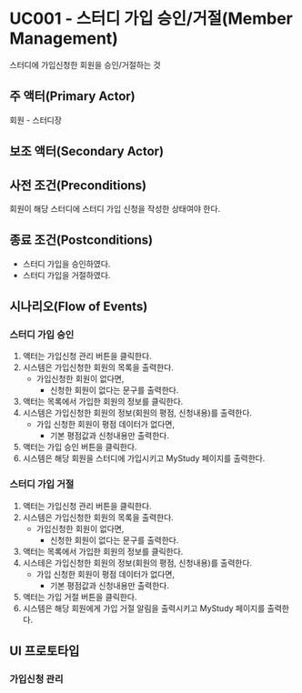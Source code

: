 # UC001 - 스터디 가입 승인/거절(Member Management)
스터디에 가입신청한 회원을 승인/거절하는 것

## 주 액터(Primary Actor)

회원 - 스터디장

## 보조 액터(Secondary Actor)

## 사전 조건(Preconditions)

회원이 해당 스터디에 스터디 가입 신청을 작성한 상태여야 한다.

## 종료 조건(Postconditions)

- 스터디 가입을 승인하였다.
- 스터디 가입을 거절하였다.

## 시나리오(Flow of Events)

### 스터디 가입 승인

1. 액터는 가입신청 관리 버튼을 클릭한다.
2. 시스템은 가입신청한 회원의 목록을 출력한다.
    - 가입신청한 회원이 없다면,
        - 신청한 회원이 없다는 문구를 출력한다.
3. 액터는 목록에서 가입한 회원의 정보를 클릭한다.
4. 시스템은 가입신청한 회원의 정보(회원의 평점, 신청내용)를 출력한다.
    - 가입 신청한 회원이 평점 데이터가 없다면,
        - 기본 평점값과 신청내용만 출력한다.
5. 액터는 가입 승인 버튼을 클릭한다.
6. 시스템은 해당 회원을 스터디에 가입시키고 MyStudy 페이지를 출력한다.


### 스터디 가입 거절

1. 액터는 가입신청 관리 버튼을 클릭한다.
2. 시스템은 가입신청한 회원의 목록을 출력한다.
    - 가입신청한 회원이 없다면,
        - 신청한 회원이 없다는 문구를 출력한다.
3. 액터는 목록에서 가입한 회원의 정보를 클릭한다.
4. 시스테은 가입신청한 회원의 정보(회원의 평점, 신청내용)를 출력한다.
    - 가입 신청한 회원이 평점 데이터가 없다면,
        - 기본 평점값과 신청내용만 출력한다.
5. 액터는 가입 거절 버튼을 클릭한다.
6. 시스템은 해당 회원에게 가입 거절 알림을 출력시키고 MyStudy 페이지를 출력한다.


## UI 프로토타입
### 가입신청 관리



 

